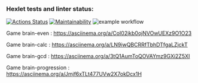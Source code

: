 ### Hexlet tests and linter status:
[![Actions Status](https://github.com/mozhaev94/php-project-lvl1/workflows/hexlet-check/badge.svg)](https://github.com/mozhaev94/php-project-lvl1/actions)
[![Maintainability](https://api.codeclimate.com/v1/badges/a99a88d28ad37a79dbf6/maintainability)](https://codeclimate.com/github/codeclimate/codeclimate/maintainability)
![example workflow](https://github.com/mozhaev94/php-project-lvl1/actions/workflows/actionfile.yml/badge.svg)



Game brain-even : https://asciinema.org/a/CoI02jkb0ojNVOwUEXz9O1O23

Game brain-calc : https://asciinema.org/a/LN9iwQBCRRfTbhDTfgaLZjckT

Game brain-gcd : https://asciinema.org/a/3tQ1AumToQOVAYmz9GXi2Z5XI

Game brain-progression : https://asciinema.org/a/Jmjf6xTLt477UVw2X7okDcx1H
